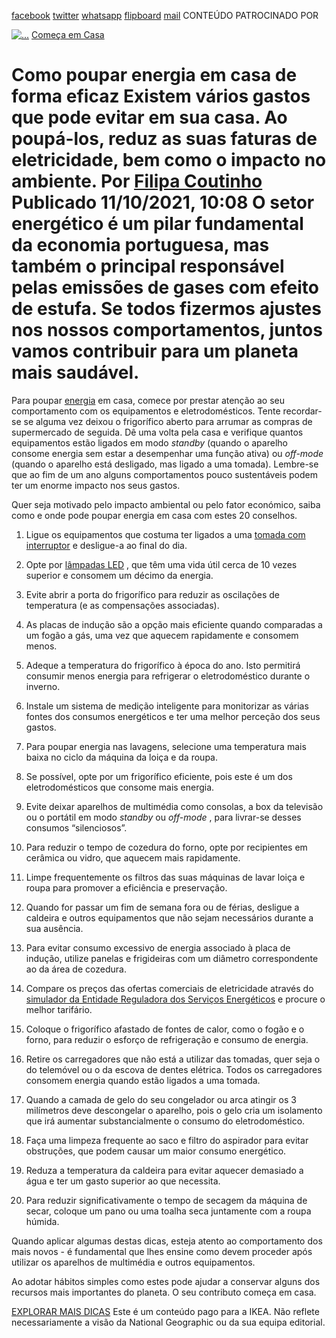 [facebook](https://www.facebook.com/sharer/sharer.php?u=https%3A%2F%2Fwww.natgeo.pt%2Fmeio-ambiente%2F2021%2F10%2Fcomo-poupar-energia-em-casa-de-forma-eficaz) [twitter](https://twitter.com/share?url=https%3A%2F%2Fwww.natgeo.pt%2Fmeio-ambiente%2F2021%2F10%2Fcomo-poupar-energia-em-casa-de-forma-eficaz&via=natgeo&text=Como%20poupar%20energia%20em%20casa%20de%20forma%20eficaz) [whatsapp](https://web.whatsapp.com/send?text=https%3A%2F%2Fwww.natgeo.pt%2Fmeio-ambiente%2F2021%2F10%2Fcomo-poupar-energia-em-casa-de-forma-eficaz) [flipboard](https://share.flipboard.com/bookmarklet/popout?v=2&title=Como%20poupar%20energia%20em%20casa%20de%20forma%20eficaz&url=https%3A%2F%2Fwww.natgeo.pt%2Fmeio-ambiente%2F2021%2F10%2Fcomo-poupar-energia-em-casa-de-forma-eficaz) [mail](mailto:?subject=NatGeo&body=https%3A%2F%2Fwww.natgeo.pt%2Fmeio-ambiente%2F2021%2F10%2Fcomo-poupar-energia-em-casa-de-forma-eficaz%20-%20Como%20poupar%20energia%20em%20casa%20de%20forma%20eficaz) CONTEÚDO PATROCINADO POR 

[![ 
...](img/files_styles_image_00_public_ikea_b_x.jpg)](https://www.ikea.com/pt/pt/) [Começa em Casa](https://www.natgeo.pt/comeca-em-casa) 
# Como poupar energia em casa de forma eficaz Existem vários gastos que pode evitar em sua casa. Ao poupá-los, reduz as suas faturas de eletricidade, bem como o impacto no ambiente. Por [Filipa Coutinho](https://www.natgeo.pt/autor/filipa-coutinho) Publicado 11/10/2021, 10:08 O setor energético é um pilar fundamental da economia portuguesa, mas também o principal responsável pelas emissões de gases com efeito de estufa. Se todos fizermos ajustes nos nossos comportamentos, juntos vamos contribuir para um planeta mais saudável. 

Para poupar [energia](https://www.natgeo.pt/assunto/temas/meio-ambiente/energia) em casa, comece por prestar atenção ao seu comportamento com os equipamentos e eletrodomésticos. Tente recordar-se se alguma vez deixou o frigorífico aberto para arrumar as compras de supermercado de seguida. Dê uma volta pela casa e verifique quantos equipamentos estão ligados em modo _standby_ (quando o aparelho consome energia sem estar a desempenhar uma função ativa) ou _off-mode_ (quando o aparelho está desligado, mas ligado a uma tomada). Lembre-se que ao fim de um ano alguns comportamentos pouco sustentáveis podem ter um enorme impacto nos seus gastos. 

Quer seja motivado pelo impacto ambiental ou pelo fator económico, saiba como e onde pode poupar energia em casa com estes 20 conselhos. 

1. Ligue os equipamentos que costuma ter ligados a uma [tomada com interruptor](https://www.ikea.com/pt/pt/p/koppla-tomada-quadrupla-c-2-portas-usb-preto-branco-textil-20464254/) e desligue-a ao final do dia. 

2. Opte por [lâmpadas LED](https://www.ikea.com/pt/pt/p/ryet-lampada-led-e27-470-lumenes-globo-branco-opala-20438707/) , que têm uma vida útil cerca de 10 vezes superior e consomem um décimo da energia. 

3. Evite abrir a porta do frigorífico para reduzir as oscilações de temperatura (e as compensações associadas). 

4. As placas de indução são a opção mais eficiente quando comparadas a um fogão a gás, uma vez que aquecem rapidamente e consomem menos. 

5. Adeque a temperatura do frigorífico à época do ano. Isto permitirá consumir menos energia para refrigerar o eletrodoméstico durante o inverno. 

6. Instale um sistema de medição inteligente para monitorizar as várias fontes dos consumos energéticos e ter uma melhor perceção dos seus gastos. 

7. Para poupar energia nas lavagens, selecione uma temperatura mais baixa no ciclo da máquina da loiça e da roupa. 

8. Se possível, opte por um frigorífico eficiente, pois este é um dos eletrodomésticos que consome mais energia. 

9. Evite deixar aparelhos de multimédia como consolas, a box da televisão ou o portátil em modo _standby_ ou _off-mode_ , para livrar-se desses consumos “silenciosos”. 

10. Para reduzir o tempo de cozedura do forno, opte por recipientes em cerâmica ou vidro, que aquecem mais rapidamente. 

11. Limpe frequentemente os filtros das suas máquinas de lavar loiça e roupa para promover a eficiência e preservação. 

12. Quando for passar um fim de semana fora ou de férias, desligue a caldeira e outros equipamentos que não sejam necessários durante a sua ausência. 

13. Para evitar consumo excessivo de energia associado à placa de indução, utilize panelas e frigideiras com um diâmetro correspondente ao da área de cozedura. 

14. Compare os preços das ofertas comerciais de eletricidade através do [simulador da Entidade Reguladora dos Serviços Energéticos](https://simulador.precos.erse.pt/eletricidade/) e procure o melhor tarifário. 

15. Coloque o frigorífico afastado de fontes de calor, como o fogão e o forno, para reduzir o esforço de refrigeração e consumo de energia. 

16. Retire os carregadores que não está a utilizar das tomadas, quer seja o do telemóvel ou o da escova de dentes elétrica. Todos os carregadores consomem energia quando estão ligados a uma tomada. 

17. Quando a camada de gelo do seu congelador ou arca atingir os 3 milímetros deve descongelar o aparelho, pois o gelo cria um isolamento que irá aumentar substancialmente o consumo do eletrodoméstico. 

18. Faça uma limpeza frequente ao saco e filtro do aspirador para evitar obstruções, que podem causar um maior consumo energético. 

19. Reduza a temperatura da caldeira para evitar aquecer demasiado a água e ter um gasto superior ao que necessita. 

20. Para reduzir significativamente o tempo de secagem da máquina de secar, coloque um pano ou uma toalha seca juntamente com a roupa húmida. 

Quando aplicar algumas destas dicas, esteja atento ao comportamento dos mais novos - é fundamental que lhes ensine como devem proceder após utilizar os aparelhos de multimédia e outros equipamentos. 

Ao adotar hábitos simples como estes pode ajudar a conservar alguns dos recursos mais importantes do planeta. O seu contributo começa em casa. 

[EXPLORAR MAIS DICAS](https://www.natgeo.pt/comeca-em-casa) Este é um conteúdo pago para a IKEA. Não reflete necessariamente a visão da National Geographic ou da sua equipa editorial. 

